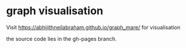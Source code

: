 # graph visualisation


Visit https://abhijithneilabraham.github.io/graph_mare/ for visualisation 

the source code lies in the gh-pages branch.


 
